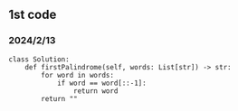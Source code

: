 ## 1st code
### 2024/2/13

```python3
class Solution:
    def firstPalindrome(self, words: List[str]) -> str:
        for word in words:
            if word == word[::-1]:
                return word
        return ""

```
